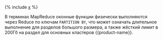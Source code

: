 {% include [x](_includes/window.md) %}

В терминах MapReduce оконные функции физически выполняются через Reduce по ключам `PARTITION BY`, что может означать длительное выполнение для разделов большого размера, а также жёсткий лимит в 200Гб на раздел для основных кластеров {{product-name}}.

<!--[Пример в tutorial](https://cluster-name.yql/Tutorial/yt_11_Window_functions)-->


